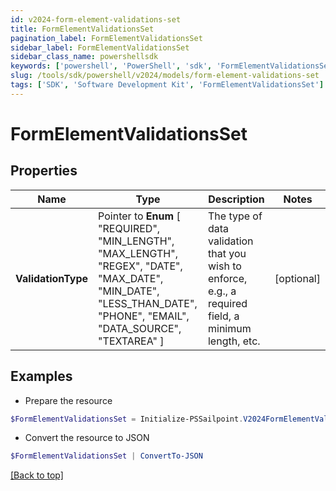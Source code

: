 ```yaml
---
id: v2024-form-element-validations-set
title: FormElementValidationsSet
pagination_label: FormElementValidationsSet
sidebar_label: FormElementValidationsSet
sidebar_class_name: powershellsdk
keywords: ['powershell', 'PowerShell', 'sdk', 'FormElementValidationsSet'] 
slug: /tools/sdk/powershell/v2024/models/form-element-validations-set
tags: ['SDK', 'Software Development Kit', 'FormElementValidationsSet']
---
```



# FormElementValidationsSet

## Properties

Name | Type | Description | Notes
------------ | ------------- | ------------- | -------------
**ValidationType** |  Pointer to  **Enum** [  "REQUIRED",    "MIN_LENGTH",    "MAX_LENGTH",    "REGEX",    "DATE",    "MAX_DATE",    "MIN_DATE",    "LESS_THAN_DATE",    "PHONE",    "EMAIL",    "DATA_SOURCE",    "TEXTAREA" ] | The type of data validation that you wish to enforce, e.g., a required field, a minimum length, etc. | [optional] 

## Examples

- Prepare the resource
```powershell
$FormElementValidationsSet = Initialize-PSSailpoint.V2024FormElementValidationsSet  -ValidationType REQUIRED
```

- Convert the resource to JSON
```powershell
$FormElementValidationsSet | ConvertTo-JSON
```


[[Back to top]](#) 

